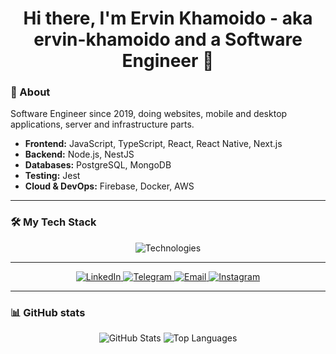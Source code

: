 <h1 align="center">Hi there, I'm Ervin Khamoido - aka ervin-khamoido and a Software Engineer 👋</h1>

### 🚀 About

Software Engineer since 2019, doing websites,
mobile and desktop applications, server and
infrastructure parts.

- **Frontend:** JavaScript, TypeScript, React, React Native, Next.js
- **Backend:** Node.js, NestJS
- **Databases:** PostgreSQL, MongoDB
- **Testing:** Jest
- **Cloud & DevOps:** Firebase, Docker, AWS

---

### 🛠️ My Tech Stack

<p align="center">
  <img src="https://skillicons.dev/icons?i=html,css,js,ts,react,nextjs,nestjs,nodejs,postgres,mongodb,jest,firebase,docker,aws" alt="Technologies" />
</p>

---

<p align="center">
  <a href="https://www.linkedin.com/in/ervin-khamoido">
    <img src="https://img.shields.io/badge/LinkedIn-0077B5?style=for-the-badge&logo=linkedin&logoColor=white" alt="LinkedIn" />
  </a>
  <a href="https://t.me/ervin_khamoido">
    <img src="https://img.shields.io/badge/Telegram-2CA5E0?style=for-the-badge&logo=telegram&logoColor=white" alt="Telegram" />
  </a>
  <a href="mailto:ervin.khamoido@gmail.com">
    <img src="https://img.shields.io/badge/Email-D14836?style=for-the-badge&logo=gmail&logoColor=white" alt="Email" />
  </a>
  <a href="https://www.instagram.com/ervin_khamoido">
    <img src="https://img.shields.io/badge/Instagram-E4405F?style=for-the-badge&logo=instagram&logoColor=white" alt="Instagram" />
  </a>
</p>

---

### 📊 GitHub stats

<p align="center">
  <img src="https://github-readme-stats.vercel.app/api?username=ervin-khamoido&show_icons=true&theme=radical" alt="GitHub Stats" />
  <img src="https://github-readme-stats.vercel.app/api/top-langs/?username=ervin-khamoido&layout=compact&theme=radical" alt="Top Languages" />
</p>
